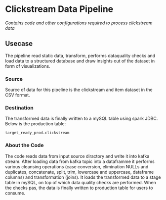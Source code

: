 # Clickstream Data Pipeline

_Contains code and other configurations required to process clickstream data_

## Usecase
The pipeline read static data, transform, performs dataquality checks and load data to a structured database and draw insights out of the dataset in form of visualizations.

### Source
Source of data for this pipeline is the clickstream and item dataset in the CSV format.

### Destination
The transformed data is finally written to a mySQL table using spark JDBC. Below is the production table:

```
target_ready_prod.clickstream
```

### About the Code

The code reads data from input source diractory and write it into kafka stream. After loading data from kafka topic into a dataframme it performs various cleansing operations (case conversion, elimination NULLs and duplicates, concatenate, split, trim, lowercase and uppercase, dataframe columns) and transformation (joins). It loads the transformed data to a stage table in mySQL, on top of which data quality checks are performed. When the checks pas, the data is finally written to production table for users to consume.




